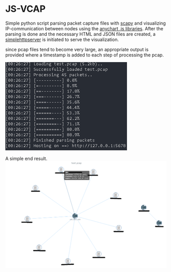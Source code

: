 # JS-VCAP

Simple python script parsing packet capture files with [scapy](https://scapy.net/) and visualizing IP-communication between nodes using the [anychart .js libraries](https://www.anychart.com/). 
After the parsing is done and the necessary HTML and JSON files are created, a [simplehttpserver](https://docs.python.org/2/library/simplehttpserver.html) is initiated to serve the visualization.  

since pcap files tend to become very large, an appropriate output is provided where a timestamp is added to each step of processing the pcap. 

![output of processing and parsing pcap file](https://github.com/H4NM/JS-VCAP/blob/main/img/show_case_img_1.png?raw=true)

A simple end result.
![Show case of network graph generated from a pcap file](https://github.com/H4NM/JS-VCAP/blob/main/img/show_case_img_2.png?raw=true)
